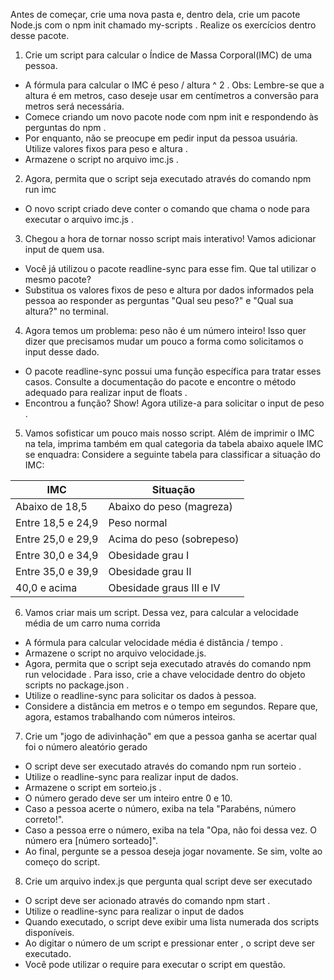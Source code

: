 Antes de começar, crie uma nova pasta e, dentro dela, crie um pacote Node.js com o npm init chamado my-scripts . Realize os exercícios dentro desse pacote.

1. Crie um script para calcular o Índice de Massa Corporal(IMC) de uma pessoa.
- A fórmula para calcular o IMC é peso / altura ^ 2 .
Obs: Lembre-se que a altura é em metros, caso deseje usar em centímetros a conversão para metros será necessária.
- Comece criando um novo pacote node com npm init e respondendo às perguntas do npm .
- Por enquanto, não se preocupe em pedir input da pessoa usuária. Utilize valores fixos para peso e altura .
- Armazene o script no arquivo imc.js .
2. Agora, permita que o script seja executado através do comando npm run imc
- O novo script criado deve conter o comando que chama o node para executar o arquivo imc.js .
3. Chegou a hora de tornar nosso script mais interativo! Vamos adicionar input de quem usa.
- Você já utilizou o pacote readline-sync para esse fim. Que tal utilizar o mesmo pacote?
- Substitua os valores fixos de peso e altura por dados informados pela pessoa ao responder as perguntas "Qual seu peso?" e "Qual sua altura?" no terminal.
4. Agora temos um problema: peso não é um número inteiro! Isso quer dizer que precisamos mudar um pouco a forma como solicitamos o input desse dado.
- O pacote readline-sync possui uma função específica para tratar esses casos. Consulte a documentação do pacote e encontre o método adequado para realizar input de floats .
- Encontrou a função? Show! Agora utilize-a para solicitar o input de peso .
5. Vamos sofisticar um pouco mais nosso script. Além de imprimir o IMC na tela, imprima também em qual categoria da tabela abaixo aquele IMC se enquadra:
Considere a seguinte tabela para classificar a situação do IMC:

| IMC                                       | Situação                  |
| ----------------------------------------- | ------------------------- |
| Abaixo de 18,5                            | Abaixo do peso (magreza)  |
| Entre 18,5 e 24,9                         | Peso normal               |
| Entre 25,0 e 29,9                         | Acima do peso (sobrepeso) |
| Entre 30,0 e 34,9                         | Obesidade grau I          |
| Entre 35,0 e 39,9                         | Obesidade grau II         |
| 40,0 e acima                              | Obesidade graus III e IV  |
6. Vamos criar mais um script. Dessa vez, para calcular a velocidade média de um carro numa corrida
- A fórmula para calcular velocidade média é distância / tempo .
- Armazene o script no arquivo velocidade.js.
- Agora, permita que o script seja executado através do comando npm run velocidade . Para isso, crie a chave velocidade dentro do objeto scripts no package.json .
- Utilize o readline-sync para solicitar os dados à pessoa.
- Considere a distância em metros e o tempo em segundos. Repare que, agora, estamos trabalhando com números inteiros.
7. Crie um "jogo de adivinhação" em que a pessoa ganha se acertar qual foi o número aleatório gerado
- O script deve ser executado através do comando npm run sorteio .
- Utilize o readline-sync para realizar input de dados.
- Armazene o script em sorteio.js .
- O número gerado deve ser um inteiro entre 0 e 10.
- Caso a pessoa acerte o número, exiba na tela "Parabéns, número correto!".
- Caso a pessoa erre o número, exiba na tela "Opa, não foi dessa vez. O número era [número sorteado]".
- Ao final, pergunte se a pessoa deseja jogar novamente. Se sim, volte ao começo do script.
8. Crie um arquivo index.js que pergunta qual script deve ser executado
- O script deve ser acionado através do comando npm start .
- Utilize o readline-sync para realizar o input de dados
- Quando executado, o script deve exibir uma lista numerada dos scripts disponíveis.
- Ao digitar o número de um script e pressionar enter , o script deve ser executado.
- Você pode utilizar o require para executar o script em questão.
